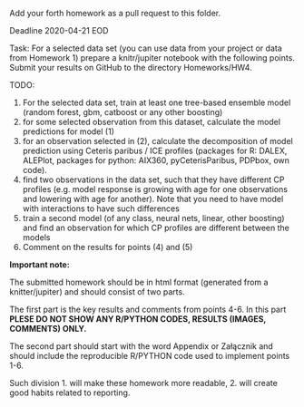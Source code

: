 Add your forth homework as a pull request to this folder.

Deadline 2020-04-21 EOD

Task:
For a selected data set (you can use data from your project or data from Homework 1) prepare a knitr/jupiter notebook with the following points.
Submit your results on GitHub to the directory Homeworks/HW4.

TODO:

1. For the selected data set, train at least one tree-based ensemble model (random forest, gbm, catboost or any other boosting)
2. for some selected observation from this dataset, calculate the model predictions for model (1)
3. for an observation selected in (2), calculate the decomposition of model prediction using Ceteris paribus / ICE profiles (packages for R: DALEX, ALEPlot, packages for python: AIX360, pyCeterisParibus, PDPbox, own code).
4. find two observations in the data set, such that they have different CP profiles (e.g. model response is growing with age for one observations and lowering with age for another). Note that you need to have model with interactions to have such differences
5. train a second model (of any class, neural nets, linear, other boosting) and find an observation for which CP profiles are different between the models
6. Comment on the results for points (4) and (5)


**Important note:**

The submitted homework should be in html format (generated from a knitter/jupiter) and should consist of two parts. 

The first part is the key results and comments from points 4-6. In this part **PLESE DO NOT SHOW ANY R/PYTHON CODES, RESULTS (IMAGES, COMMENTS) ONLY.**

The second part should start with the word Appendix or Załącznik and should include the reproducible R/PYTHON code used to implement points 1-6.

Such division 1. will make these homework more readable, 2. will create good habits related to reporting.

